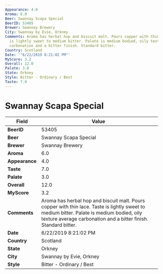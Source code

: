 ```yaml
---
Appearance: 4.0
Aroma: 6.0
Beer: Swannay Scapa Special
BeerID: 53405
Brewer: Swannay Brewery
City: Swannay by Evie, Orkney
Comments: Aroma has herbal hop and biscuit malt. Pours copper with thin lace. Taste
  is lightly sweet to medium bitter. Palate is medium bodied, oily texture average
  carbonation and a bitter finish. Standard bitter.
Country: Scotland
Date: '"6/22/2019 8:21:02 PM"'
MyScore: 3.2
Overall: 12.0
Palate: 3.0
State: Orkney
Style: Bitter - Ordinary / Best
Taste: 7.0
---
```


# Swannay Scapa Special

| Field         | Value |
|---------------|-------|
| **BeerID** | 53405 |
| **Beer** | Swannay Scapa Special |
| **Brewer** | Swannay Brewery |
| **Aroma** | 6.0 |
| **Appearance** | 4.0 |
| **Taste** | 7.0 |
| **Palate** | 3.0 |
| **Overall** | 12.0 |
| **MyScore** | 3.2 |
| **Comments** | Aroma has herbal hop and biscuit malt. Pours copper with thin lace. Taste is lightly sweet to medium bitter. Palate is medium bodied, oily texture average carbonation and a bitter finish. Standard bitter. |
| **Date** | 6/22/2019 8:21:02 PM |
| **Country** | Scotland |
| **State** | Orkney |
| **City** | Swannay by Evie, Orkney |
| **Style** | Bitter - Ordinary / Best |
